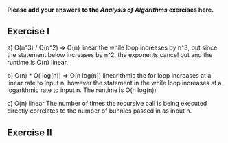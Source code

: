 #### Please add your answers to the ***Analysis of  Algorithms*** exercises here.

## Exercise I

a) O(n^3) / O(n^2) => O(n) linear
    the while loop increases by n^3, but since the statement below increases by n^2, the exponents cancel out and the runtime is O(n) linear.


b) O(n) * O( log(n)) => O(n log(n)) linearithmic
    the for loop increases at a linear rate to input n. however the statement in the while loop increases at a logarithmic rate to input n. The runtime is O(n log(n))


c) O(n) linear
    The number of times the recursive call is being executed directly correlates to the number of bunnies passed in as input n.

## Exercise II


